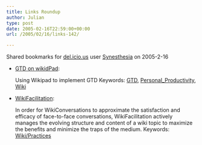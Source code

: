 ```yaml
---
title: Links Roundup
author: Julian
type: post
date: 2005-02-16T22:59:00+00:00
url: /2005/02/16/links-142/

---
```

Shared bookmarks for [del.icio.us][1] user  [Synesthesia][2] on 2005-2-16

  * [GTD on wikidPad][3]:
  
    Using Wikipad to implement GTD Keywords: [GTD][4], [Personal_Productivity][5], [Wiki][6]
  * [WikiFacilitation][7]:
  
    In order for WikiConversations to approximate the satisfaction and efficacy of face-to-face conversations, WikiFacilitation actively manages the evolving structure and content of a wiki topic to maximize the benefits and minimize the traps of the medium. Keywords: [Wiki/Practices][8]

 [1]: https://del.icio.us/
 [2]: https://del.icio.us/synesthesia
 [3]: https://www.geekanddiva.com/tikiwiki/tiki-index.php?page=GettingThingsDoneOnwikidPad "https://www.geekanddiva.com/tikiwiki/tiki-index.php?page=GettingThingsDoneOnwikidPad"
 [4]: https://del.icio.us/synesthesia/GTD
 [5]: https://del.icio.us/synesthesia/Personal_Productivity
 [6]: https://del.icio.us/synesthesia/Wiki
 [7]: https://www.skyloom.com/Know/WikiFacilitation "https://www.skyloom.com/Know/WikiFacilitation"
 [8]: https://del.icio.us/synesthesia/Wiki/Practices